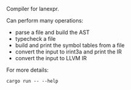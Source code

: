 Compiler for lanexpr.  

Can perform many operations:
- parse a file and build the AST
- typecheck a file
- build and print the symbol tables from a file
- convert the input to irint3a and print the IR
- convert the input to LLVM IR

For more details:
```shell
cargo run -- --help
```

